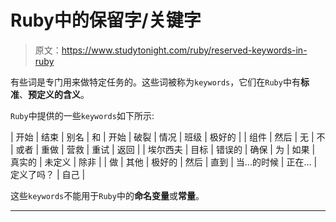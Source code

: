# Ruby中的保留字/关键字

> 原文：<https://www.studytonight.com/ruby/reserved-keywords-in-ruby>

有些词是专门用来做特定任务的。这些词被称为`keywords`，它们在`Ruby`中有**标准**、**预定义的含义**。

`Ruby`中提供的一些`keywords`如下所示:

| 开始 | 结束 | 别名 | 和 | 开始 | 破裂 | 情况 | 班级 | 极好的 |
| 组件 | 然后 | 无 | 不 | 或者 | 重做 | 营救 | 重试 | 返回 |
| 埃尔西夫 | 目标 | 错误的 | 确保 | 为 | 如果 | 真实的 | 未定义 | 除非 |
| 做 | 其他 | 极好的 | 然后 | 直到 | 当...的时候 | 正在… | 定义了吗？ | 自己 |

这些`keywords`不能用于`Ruby`中的**命名变量**或**常量**。

* * *